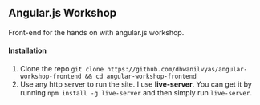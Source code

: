 ## Angular.js Workshop

Front-end for the hands on with angular.js workshop.

#### Installation

1. Clone the repo `git clone https://github.com/dhwanilvyas/angular-workshop-frontend && cd angular-workshop-frontend`
2. Use any http server to run the site. I use **live-server**. You can get it by running `npm install -g live-server` and then simply run `live-server`.
